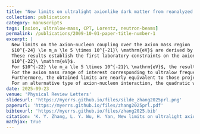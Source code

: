 ```yaml
---
title: "New limits on ultralight axionlike dark matter from reanalyzed data"
collection: publications
category: manuscripts
tags: [axion, ultralow-mass, CPT, Lorentz, neutron-beams]
permalink: /publications/2009-10-01-paper-title-number-1
excerpt: |
  New limits on the axion-nucleon coupling over the axion mass region 
  $10^{-24} \le m_a \le 5 \times 10^{-21}\ \mathrm{eV}$ are derived by reanalyzing data from laboratory measurements on Lorentz and CPT violations.
  These results establish the first laboratory constraints on the axion-nucleon coupling for axion masses below
  $10^{-22}\ \mathrm{eV}$.
  For $10^{-22} \le m_a \le 5 \times 10^{-21}\ \mathrm{eV}$, the results improve upon previous laboratory limits by more than three orders of magnitude, exceeding for the first time the astrophysical limits from supernova SN1987A cooling.
  For the axion mass range of interest corresponding to ultralow frequencies, the crucial local phase of the axion field is considered.
  Furthermore, the obtained limits are nearly equivalent to those projected for a recently proposed experiment employing high-intensity neutron beams at the European Spallation Source.
  For an alternative type of axion-nucleon interaction, the quadratic wind coupling, the constraints exceed the current best results by approximately two orders of magnitude.
date: 2025-09-23
venue: 'Physical Review Letters'
slidesurl: 'https://myerrs.github.io/files/silde_zhang2025prl.png'
paperurl: 'https://myerrs.github.io/files/zhang2025prl.pdf'
bibtexurl: 'https://myerrs.github.io/files/zhang2025.bib'
citation: 'K. Y. Zhang, L. Y. Wu, H. Yan, New limits on ultralight axionlike dark matter from reanalyzed data, Physical Review Letters. 135 (2025) 131001.'
mathjax: true
---
```

